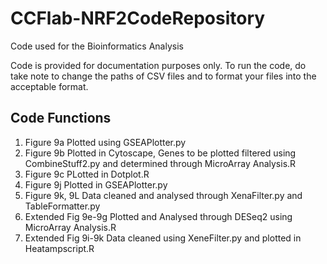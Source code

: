 # CCFlab-NRF2CodeRepository

Code used for the Bioinformatics Analysis 

Code is provided for documentation purposes only. To run the code, do take note to change the paths of CSV files and to format your files into the acceptable format. 

## Code Functions 

1) Figure 9a 
Plotted using GSEAPlotter.py
2) Figure 9b
Plotted in Cytoscape, Genes to be plotted filtered using CombineStuff2.py and determined through MicroArray Analysis.R
3) Figure 9c 
PLotted in Dotplot.R
4) Figure 9j
Plotted in GSEAPlotter.py
5) Figure 9k, 9L
Data cleaned and analysed through XenaFilter.py and TableFormatter.py
6) Extended Fig 9e-9g
Plotted and Analysed through DESeq2 using MicroArray Analysis.R
7) Extended Fig 9i-9k
Data cleaned using XeneFilter.py and plotted in Heatampscript.R

